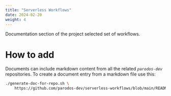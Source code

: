 ```yaml
---
title: "Serverless Workflows"
date: 2024-02-20 
weight: 4
---
```


Documentation section of the project selected set of workflows.

# How to add
Documents can include markdown content from all the related *`parodos-dev`* repositories. 
To create a document entry from a markdown file use this:

```bash
./generate-doc-for-repo.sh \
    https://github.com/parodos-dev/serverless-workflows/blob/main/README.md > content/docs/workflows/newdoc.md
```
